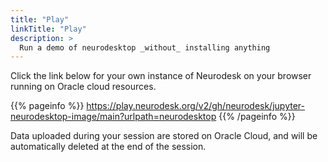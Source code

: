```yaml
---
title: "Play"
linkTitle: "Play"
description: >
  Run a demo of neurodesktop _without_ installing anything
---
```


Click the link below for your own instance of Neurodesk on your browser running on Oracle cloud resources.

{{% pageinfo %}}
https://play.neurodesk.org/v2/gh/neurodesk/jupyter-neurodesktop-image/main?urlpath=neurodesktop
{{% /pageinfo %}}

Data uploaded during your session are stored on Oracle Cloud, and will be automatically deleted at the end of the session.


